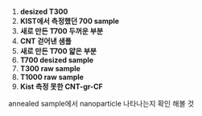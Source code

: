 1. **desized T300**
2. **KIST에서 측정했던 700 sample**
3. **새로 만든 T700 두꺼운 부분**
4. **CNT 걷어낸 샘플**
5. **새로 만든 T700 얇은 부분**
6. **T700 desized sample**
7. **T300 raw sample**
8. **T1000 raw sample**
9. **Kist 측정 못한 CNT-gr-CF**

  

annealed sample에서 nanoparticle 나타나는지 확인 해볼 것